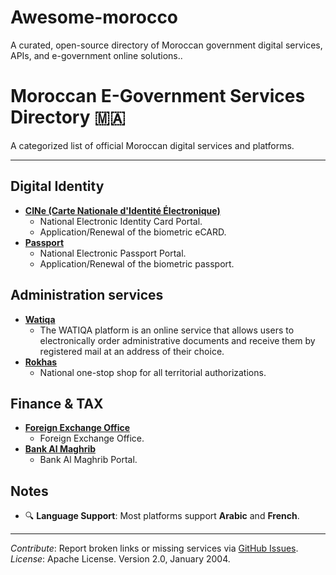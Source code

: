 # Awesome-morocco
A curated, open-source directory of Moroccan government digital services, APIs, and e-government online solutions..


# Moroccan E-Government Services Directory 🇲🇦  

A categorized list of official Moroccan digital services and platforms.  

---

## **Digital Identity**  
- **[CINe (Carte Nationale d'Identité Électronique)](https://www.cnie.ma)**  
  - National Electronic Identity Card Portal.
  - Application/Renewal of the biometric eCARD.
- **[Passport ](https://www.passeport.ma/)** 
  - National Electronic Passport Portal. 
  - Application/Renewal of the biometric passport.

## **Administration services**   

- **[Watiqa](https://www.watiqa.ma/)**  
  - The WATIQA platform is an online service that allows users to electronically order administrative documents and receive them by registered mail at an address of their choice.
- **[Rokhas](https://rokhas.ma/)**  
  - National one-stop shop for all territorial authorizations.  

## **Finance & TAX**  
- **[Foreign Exchange Office](https://www.oc.gov.ma)**  
  - Foreign Exchange Office. 
- **[Bank Al Maghrib](https://www.bkam.ma/)**  
  - Bank Al Maghrib Portal.    


## **Notes**  
- 🔍 **Language Support**: Most platforms support **Arabic** and **French**.  
  

---

*Contribute*: Report broken links or missing services via [GitHub Issues](https://github.com/tarikelbannany/awesome-morocco/issues).  
*License*: Apache License. Version 2.0, January 2004.  